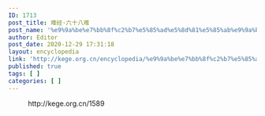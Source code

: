 ```yaml
---
ID: 1713
post_title: 难经·六十八难
post_name: '%e9%9a%be%e7%bb%8f%c2%b7%e5%85%ad%e5%8d%81%e5%85%ab%e9%9a%be'
author: Editor
post_date: 2020-12-29 17:31:18
layout: encyclopedia
link: 'http://kege.org.cn/encyclopedia/%e9%9a%be%e7%bb%8f%c2%b7%e5%85%ad%e5%8d%81%e5%85%ab%e9%9a%be'
published: true
tags: [ ]
categories: [ ]
---
```

<!-- wp:embed {"url":"http://kege.org.cn/1589","type":"wp-embed","providerNameSlug":"kege-org-cn","className":""} -->
<figure class="wp-block-embed is-type-wp-embed is-provider-kege-org-cn wp-block-embed-kege-org-cn"><div class="wp-block-embed__wrapper">
http://kege.org.cn/1589
</div></figure>
<!-- /wp:embed -->